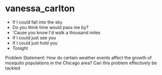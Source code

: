 # vanessa_carlton

- If I could fall into the sky
- Do you think time would pass me by?
- 'Cause you know I'd walk a thousand miles
- If I could just see you
- If I could just hold you
- Tonight

Problem Statement: How do certain weather events affect the growth of  mosquito
 populations in the Chicago area? Can this problem effectively be tackled

